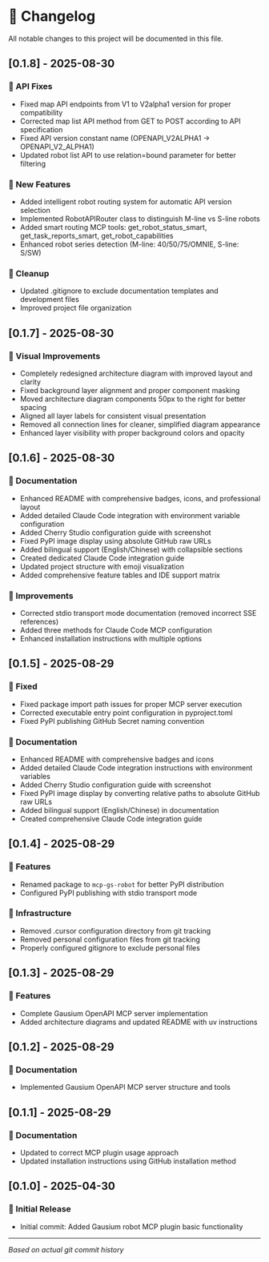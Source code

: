 # 📝 Changelog

All notable changes to this project will be documented in this file.

## [0.1.8] - 2025-08-30

### 🔧 API Fixes
- Fixed map API endpoints from V1 to V2alpha1 version for proper compatibility
- Corrected map list API method from GET to POST according to API specification
- Fixed API version constant name (OPENAPI_V2ALPHA1 → OPENAPI_V2_ALPHA1)
- Updated robot list API to use relation=bound parameter for better filtering

### 🚀 New Features
- Added intelligent robot routing system for automatic API version selection
- Implemented RobotAPIRouter class to distinguish M-line vs S-line robots
- Added smart routing MCP tools: get_robot_status_smart, get_task_reports_smart, get_robot_capabilities
- Enhanced robot series detection (M-line: 40/50/75/OMNIE, S-line: S/SW)

### 🧹 Cleanup
- Updated .gitignore to exclude documentation templates and development files
- Improved project file organization

## [0.1.7] - 2025-08-30

### 🎨 Visual Improvements
- Completely redesigned architecture diagram with improved layout and clarity
- Fixed background layer alignment and proper component masking
- Moved architecture diagram components 50px to the right for better spacing
- Aligned all layer labels for consistent visual presentation
- Removed all connection lines for cleaner, simplified diagram appearance
- Enhanced layer visibility with proper background colors and opacity

## [0.1.6] - 2025-08-30

### 📝 Documentation
- Enhanced README with comprehensive badges, icons, and professional layout
- Added detailed Claude Code integration with environment variable configuration
- Added Cherry Studio configuration guide with screenshot
- Fixed PyPI image display using absolute GitHub raw URLs
- Added bilingual support (English/Chinese) with collapsible sections
- Created dedicated Claude Code integration guide
- Updated project structure with emoji visualization
- Added comprehensive feature tables and IDE support matrix

### 🔧 Improvements
- Corrected stdio transport mode documentation (removed incorrect SSE references)
- Added three methods for Claude Code MCP configuration
- Enhanced installation instructions with multiple options

## [0.1.5] - 2025-08-29

### 🐛 Fixed
- Fixed package import path issues for proper MCP server execution
- Corrected executable entry point configuration in pyproject.toml
- Fixed PyPI publishing GitHub Secret naming convention

### 📝 Documentation
- Enhanced README with comprehensive badges and icons
- Added detailed Claude Code integration instructions with environment variables
- Added Cherry Studio configuration guide with screenshot
- Fixed PyPI image display by converting relative paths to absolute GitHub raw URLs
- Added bilingual support (English/Chinese) in documentation
- Created comprehensive Claude Code integration guide

## [0.1.4] - 2025-08-29

### 🚀 Features
- Renamed package to `mcp-gs-robot` for better PyPI distribution
- Configured PyPI publishing with stdio transport mode

### 🔧 Infrastructure  
- Removed .cursor configuration directory from git tracking
- Removed personal configuration files from git tracking
- Properly configured gitignore to exclude personal files

## [0.1.3] - 2025-08-29

### 🚀 Features
- Complete Gausium OpenAPI MCP server implementation
- Added architecture diagrams and updated README with uv instructions

## [0.1.2] - 2025-08-29

### 🎨 Documentation
- Implemented Gausium OpenAPI MCP server structure and tools

## [0.1.1] - 2025-08-29

### 📝 Documentation  
- Updated to correct MCP plugin usage approach
- Updated installation instructions using GitHub installation method

## [0.1.0] - 2025-04-30

### 🎉 Initial Release
- Initial commit: Added Gausium robot MCP plugin basic functionality

---

*Based on actual git commit history*